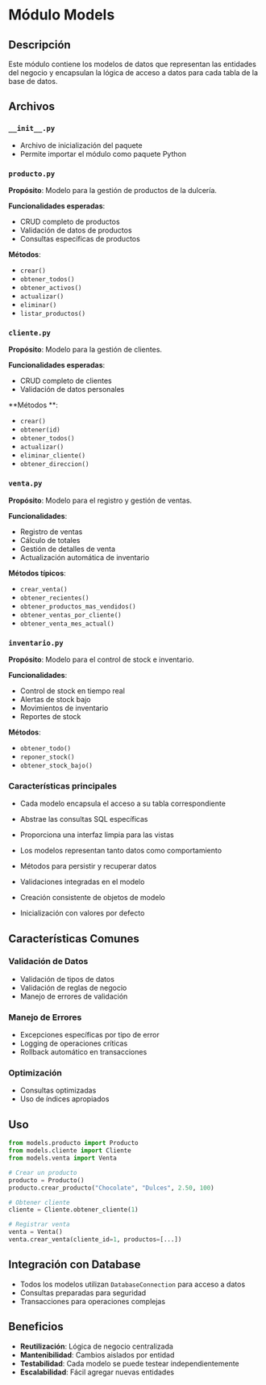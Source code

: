 # Módulo Models

## Descripción
Este módulo contiene los modelos de datos que representan las entidades del negocio y encapsulan la lógica de acceso a datos para cada tabla de la base de datos.

## Archivos

### `__init__.py`
- Archivo de inicialización del paquete
- Permite importar el módulo como paquete Python

### `producto.py`
**Propósito**: Modelo para la gestión de productos de la dulcería.

**Funcionalidades esperadas**:
- CRUD completo de productos
- Validación de datos de productos
- Consultas específicas de productos

**Métodos**:
- `crear()`
- `obtener_todos()`
- `obtener_activos()`
- `actualizar()`
- `eliminar()`
- `listar_productos()`


### `cliente.py`
**Propósito**: Modelo para la gestión de clientes.

**Funcionalidades esperadas**:
- CRUD completo de clientes
- Validación de datos personales

**Métodos **:
- `crear()`
- `obtener(id)`
- `obtener_todos()`
- `actualizar()`
- `eliminar_cliente()`
- `obtener_direccion()`


### `venta.py`
**Propósito**: Modelo para el registro y gestión de ventas.

**Funcionalidades**:
- Registro de ventas
- Cálculo de totales
- Gestión de detalles de venta
- Actualización automática de inventario

**Métodos típicos**:
- `crear_venta()`
- `obtener_recientes()`
- `obtener_productos_mas_vendidos()`
- `obtener_ventas_por_cliente()`
- `obtener_venta_mes_actual()`

### `inventario.py`
**Propósito**: Modelo para el control de stock e inventario.

**Funcionalidades**:
- Control de stock en tiempo real
- Alertas de stock bajo
- Movimientos de inventario
- Reportes de stock

**Métodos**:
- `obtener_todo()`
- `reponer_stock()`
- `obtener_stock_bajo()`

### Características principales

- Cada modelo encapsula el acceso a su tabla correspondiente
- Abstrae las consultas SQL específicas
- Proporciona una interfaz limpia para las vistas

- Los modelos representan tanto datos como comportamiento
- Métodos para persistir y recuperar datos
- Validaciones integradas en el modelo

- Creación consistente de objetos de modelo
- Inicialización con valores por defecto

## Características Comunes

### Validación de Datos
- Validación de tipos de datos
- Validación de reglas de negocio
- Manejo de errores de validación

### Manejo de Errores
- Excepciones específicas por tipo de error
- Logging de operaciones críticas
- Rollback automático en transacciones

### Optimización
- Consultas optimizadas
- Uso de índices apropiados

## Uso
```python
from models.producto import Producto
from models.cliente import Cliente
from models.venta import Venta

# Crear un producto
producto = Producto()
producto.crear_producto("Chocolate", "Dulces", 2.50, 100)

# Obtener cliente
cliente = Cliente.obtener_cliente(1)

# Registrar venta
venta = Venta()
venta.crear_venta(cliente_id=1, productos=[...])
```

## Integración con Database
- Todos los modelos utilizan `DatabaseConnection` para acceso a datos
- Consultas preparadas para seguridad
- Transacciones para operaciones complejas

## Beneficios
- **Reutilización**: Lógica de negocio centralizada
- **Mantenibilidad**: Cambios aislados por entidad
- **Testabilidad**: Cada modelo se puede testear independientemente
- **Escalabilidad**: Fácil agregar nuevas entidades